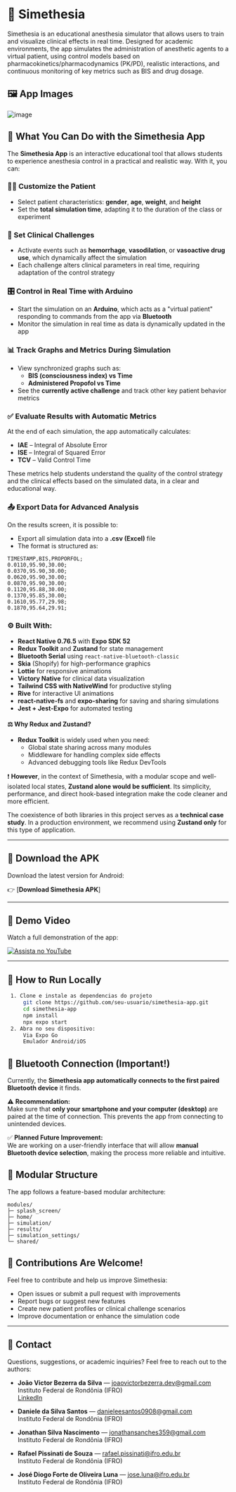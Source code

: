 # 🧠 Simethesia

Simethesia is an educational anesthesia simulator that allows users to train and visualize clinical effects in real time. Designed for academic environments, the app simulates the administration of anesthetic agents to a virtual patient, using control models based on pharmacokinetics/pharmacodynamics (PK/PD), realistic interactions, and continuous monitoring of key metrics such as BIS and drug dosage.

## 🖼️ App Images

![image](https://github.com/user-attachments/assets/afdf00ae-ea5c-4cc5-a9a5-6d260ba3519a)

## 🎯 What You Can Do with the Simethesia App

The **Simethesia App** is an interactive educational tool that allows students to experience anesthesia control in a practical and realistic way. With it, you can:

### 👩‍⚕️ Customize the Patient

- Select patient characteristics: **gender**, **age**, **weight**, and **height**
- Set the **total simulation time**, adapting it to the duration of the class or experiment

### 🧪 Set Clinical Challenges

- Activate events such as **hemorrhage**, **vasodilation**, or **vasoactive drug use**, which dynamically affect the simulation
- Each challenge alters clinical parameters in real time, requiring adaptation of the control strategy

### 🎛️ Control in Real Time with Arduino

- Start the simulation on an **Arduino**, which acts as a "virtual patient" responding to commands from the app via **Bluetooth**
- Monitor the simulation in real time as data is dynamically updated in the app

### 📊 Track Graphs and Metrics During Simulation

- View synchronized graphs such as:
  - **BIS (consciousness index) vs Time**
  - **Administered Propofol vs Time**
- See the **currently active challenge** and track other key patient behavior metrics

### ✅ Evaluate Results with Automatic Metrics

At the end of each simulation, the app automatically calculates:

- **IAE** – Integral of Absolute Error  
- **ISE** – Integral of Squared Error  
- **TCV** – Valid Control Time

These metrics help students understand the quality of the control strategy and the clinical effects based on the simulated data, in a clear and educational way.

### 📤 Export Data for Advanced Analysis

On the results screen, it is possible to:

- Export all simulation data into a **.csv (Excel)** file
- The format is structured as:

```
TIMESTAMP,BIS,PROPORFOL;
0.0110,95.90,30.00;
0.0370,95.90,30.00;
0.0620,95.90,30.00;
0.0870,95.90,30.00;
0.1120,95.88,30.00;
0.1370,95.85,30.00;
0.1610,95.77,29.98;
0.1870,95.64,29.91;
```

### ⚙️ Built With:
- **React Native 0.76.5** with **Expo SDK 52**
- **Redux Toolkit** and **Zustand** for state management
- **Bluetooth Serial** using `react-native-bluetooth-classic`
- **Skia** (Shopify) for high-performance graphics
- **Lottie** for responsive animations
- **Victory Native** for clinical data visualization
- **Tailwind CSS with NativeWind** for productive styling
- **Rive** for interactive UI animations
- **react-native-fs** and **expo-sharing** for saving and sharing simulations
- **Jest + Jest-Expo** for automated testing

#### ⚖️ Why Redux and Zustand?

- **Redux Toolkit** is widely used when you need:
  - Global state sharing across many modules
  - Middleware for handling complex side effects
  - Advanced debugging tools like Redux DevTools

❗ **However**, in the context of Simethesia, with a modular scope and well-isolated local states, **Zustand alone would be sufficient**. Its simplicity, performance, and direct hook-based integration make the code cleaner and more efficient.

The coexistence of both libraries in this project serves as a **technical case study**. In a production environment, we recommend using **Zustand only** for this type of application.

---

## 📱 Download the APK

Download the latest version for Android:

👉 [**Download Simethesia APK**]


---

## 🎥 Demo Video

Watch a full demonstration of the app:

[![Assista no YouTube](https://img.youtube.com/vi/VIDEO_ID/0.jpg)](https://www.youtube.com/watch?v=VIDEO_ID)

---

## 🚀 How to Run Locally
   ```bash
    1. Clone e instale as dependencias do projeto
        git clone https://github.com/seu-usuario/simethesia-app.git
        cd simethesia-app
        npm install
        npx expo start
    2. Abra no seu dispositivo:
        Via Expo Go
        Emulador Android/iOS
   ```

## 📡 Bluetooth Connection (Important!)

Currently, the **Simethesia app automatically connects to the first paired Bluetooth device** it finds.

⚠️ **Recommendation:**  
Make sure that **only your smartphone and your computer (desktop)** are paired at the time of connection. This prevents the app from connecting to unintended devices.

✅ **Planned Future Improvement:**  
We are working on a user-friendly interface that will allow **manual Bluetooth device selection**, making the process more reliable and intuitive.

## 📂 Modular Structure

The app follows a feature-based modular architecture:

```
modules/
├─ splash_screen/
├─ home/
├─ simulation/
├─ results/
├─ simulation_settings/
└─ shared/
```

## 🤝 Contributions Are Welcome!

Feel free to contribute and help us improve Simethesia:

- Open issues or submit a pull request with improvements
- Report bugs or suggest new features
- Create new patient profiles or clinical challenge scenarios
- Improve documentation or enhance the simulation code

---

## 📧 Contact

Questions, suggestions, or academic inquiries? Feel free to reach out to the authors:

- **João Victor Bezerra da Silva** — [joaovictorbezerra.dev@gmail.com](mailto:joaovictorbezerra.dev@gmail.com)  
  Instituto Federal de Rondônia (IFRO)  
  [LinkedIn](https://www.linkedin.com/in/joaovictorbezerra-dev)

- **Daniele da Silva Santos** — [danieleesantos0908@gmail.com](mailto:danieleesantos0908@gmail.com)  
  Instituto Federal de Rondônia (IFRO)

- **Jonathan Silva Nascimento** — [jonathansanches359@gmail.com](mailto:jonathansanches359@gmail.com)  
  Instituto Federal de Rondônia (IFRO)

- **Rafael Pissinati de Souza** — [rafael.pissinati@ifro.edu.br](mailto:rafael.pissinati@ifro.edu.br)  
  Instituto Federal de Rondônia (IFRO)

- **José Diogo Forte de Oliveira Luna** — [jose.luna@ifro.edu.br](mailto:jose.luna@ifro.edu.br)  
  Instituto Federal de Rondônia (IFRO)




